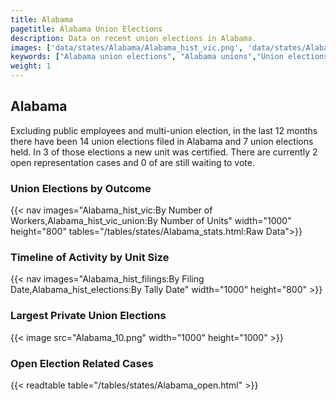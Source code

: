```yaml
---
title: Alabama
pagetitle: Alabama Union Elections
description: Data on recent union elections in Alabama.
images: ['data/states/Alabama/Alabama_hist_vic.png', 'data/states/Alabama/Alabama_hist_size.png', 'data/states/Alabama/Alabama_10.png']
keywords: ["Alabama union elections", "Alabama unions","Union elections"]
weight: 1
---
```

##  Alabama

Excluding public employees and multi-union election, in the last 12 months there have been 14 union elections filed in Alabama and 7 union elections held. In 3 of those elections a new unit was certified. There are currently 2 open representation cases and 0 of are still waiting to vote.

### Union Elections by Outcome
{{< nav images="Alabama_hist_vic:By Number of Workers,Alabama_hist_vic_union:By Number of Units" width="1000" height="800" tables="/tables/states/Alabama_stats.html:Raw Data">}}

### Timeline of Activity by Unit Size
{{< nav images="Alabama_hist_filings:By Filing Date,Alabama_hist_elections:By Tally Date" width="1000" height="800" >}}

### Largest Private Union Elections
{{< image src="Alabama_10.png" width="1000" height="1000"  >}}

### Open Election Related Cases
{{< readtable table="/tables/states/Alabama_open.html" >}}

